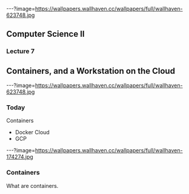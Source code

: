 ---?image=https://wallpapers.wallhaven.cc/wallpapers/full/wallhaven-623748.jpg

## Computer Science II

### Lecture 7
## Containers, and a Workstation on the Cloud

---?image=https://wallpapers.wallhaven.cc/wallpapers/full/wallhaven-623748.jpg

### Today
Containers
- Docker
Cloud
- GCP

---?image=https://wallpapers.wallhaven.cc/wallpapers/full/wallhaven-174274.jpg

### Containers
What are containers.
